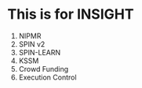 # This is for INSIGHT
1. NIPMR
2. SPIN v2
3. SPIN-LEARN
4. KSSM
5. Crowd Funding
6. Execution Control
